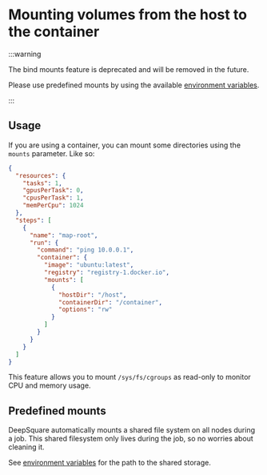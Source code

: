 # Mounting volumes from the host to the container

:::warning

The bind mounts feature is deprecated and will be removed in the future.

Please use predefined mounts by using the available [environment variables](environment-variables).

:::

## Usage

If you are using a container, you can mount some directories using the `mounts` parameter. Like so:

```json title="Workflow"
{
  "resources": {
    "tasks": 1,
    "gpusPerTask": 0,
    "cpusPerTask": 1,
    "memPerCpu": 1024
  },
  "steps": [
    {
      "name": "map-root",
      "run": {
        "command": "ping 10.0.0.1",
        "container": {
          "image": "ubuntu:latest",
          "registry": "registry-1.docker.io",
          "mounts": [
            {
              "hostDir": "/host",
              "containerDir": "/container",
              "options": "rw"
            }
          ]
        }
      }
    }
  ]
}
```

This feature allows you to mount `/sys/fs/cgroups` as read-only to monitor CPU and memory usage.

## Predefined mounts

DeepSquare automatically mounts a shared file system on all nodes during a job. This shared filesystem only lives during the job, so no worries about cleaning it.

See [environment variables](environment-variables) for the path to the shared storage.
